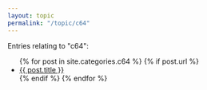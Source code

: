```yaml
---
layout: topic
permalink: "/topic/c64"
---
```


<p>Entries relating to "c64":</p>

<ul>
  {% for post in site.categories.c64 %}
    {% if post.url %}
        <li><a href="{{ post.url }}">{{ post.title }}</a></li>
    {% endif %}
  {% endfor %}
</ul>